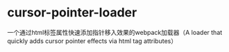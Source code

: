 # cursor-pointer-loader
一个通过html标签属性快速添加指针移入效果的webpack加载器（A loader that quickly adds cursor pointer effects via html tag attributes）
